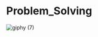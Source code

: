 # Problem_Solving
![giphy (7)](https://user-images.githubusercontent.com/99830416/176927486-b878ab40-8165-466b-bdaa-b406281914df.gif)
